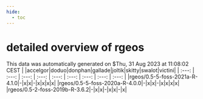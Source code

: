 ```yaml
---
hide:
  - toc
---
```


detailed overview of rgeos
==========================


This data was automatically generated on $Thu, 31 Aug 2023 at 11:08:02 CEST
| |accelgor|doduo|donphan|gallade|joltik|skitty|swalot|victini|
| :---: | :---: | :---: | :---: | :---: | :---: | :---: | :---: | :---: |
|rgeos/0.5-5-foss-2021a-R-4.1.0|-|x|x|-|x|x|x|x|
|rgeos/0.5-5-foss-2020a-R-4.0.0|-|x|x|-|x|x|x|x|
|rgeos/0.5-2-foss-2019b-R-3.6.2|-|x|x|-|x|x|-|x|
